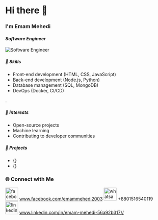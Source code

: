 # Hi there 👋
### I'm **Emam Mehedi**
#### *Software Engineer*
![*Software Engineer*](https://scontent.fdac24-5.fna.fbcdn.net/v/t39.30808-6/415681543_1063067661603953_2148831494490268459_n.jpg?_nc_cat=102&ccb=1-7&_nc_sid=cc71e4&_nc_eui2=AeG8atMlHtWInx0cwRvjaBTRAInaKvA1xOQAidoq8DXE5P-fTE5tiS1p-8Git44lwAvKfbp6X7kC2pQ1hUDrggf8&_nc_ohc=sD56KMXe1zsQ7kNvgFJB5Ts&_nc_ht=scontent.fdac24-5.fna&oh=00_AYDJAS8sfC7BBax2gYjrXFS1YX66lYYPHNZ94jlurGjRPQ&oe=668C5268)

##### 💼 Skills
- Front-end development (HTML, CSS, JavaScript)
- Back-end development (Node.js, Python)
- Database management (SQL, MongoDB)
- DevOps (Docker, CI/CD)

.
##### 🌟 Interests
- Open-source projects
- Machine learning
- Contributing to developer communities

##### 🚀 Projects
- {}
- {}


### 🌐 Connect with Me
[<img src='https://cdn.jsdelivr.net/npm/simple-icons@3.0.1/icons/facebook.svg' alt='facebook' height='40'>](https://www.facebook.com/https://www.facebook.com/emammehedi2003)  www.facebook.com/emammehedi2003
[<img src='https://cdn.jsdelivr.net/npm/simple-icons@3.0.1/icons/whatsapp.svg' alt='whatsapp' height='40'>](+8801516540119) +8801516540119
[<img src='https://cdn.jsdelivr.net/npm/simple-icons@3.0.1/icons/linkedin.svg' alt='linkedin' height='40'>](https://www.linkedin.com/in/https://www.linkedin.com/in/emam-mehedi-56a92b317//)  www.linkedin.com/in/emam-mehedi-56a92b317//
